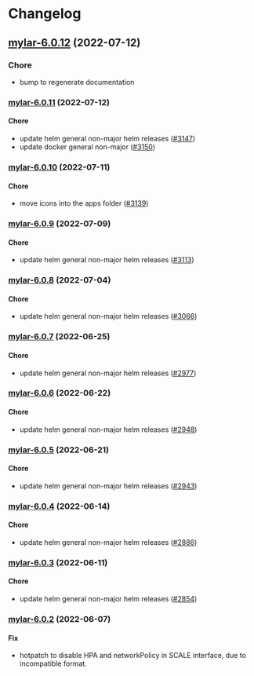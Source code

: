 # Changelog


## [mylar-6.0.12](https://github.com/truecharts/apps/compare/mylar-6.0.11...mylar-6.0.12) (2022-07-12)

### Chore

- bump to regenerate documentation



<a name="mylar-6.0.11"></a>
### [mylar-6.0.11](https://github.com/truecharts/apps/compare/mylar-6.0.10...mylar-6.0.11) (2022-07-12)

#### Chore

* update helm general non-major helm releases ([#3147](https://github.com/truecharts/apps/issues/3147))
* update docker general non-major ([#3150](https://github.com/truecharts/apps/issues/3150))



<a name="mylar-6.0.10"></a>
### [mylar-6.0.10](https://github.com/truecharts/apps/compare/mylar-6.0.9...mylar-6.0.10) (2022-07-11)

#### Chore

* move icons into the apps folder ([#3139](https://github.com/truecharts/apps/issues/3139))



<a name="mylar-6.0.9"></a>
### [mylar-6.0.9](https://github.com/truecharts/apps/compare/mylar-6.0.8...mylar-6.0.9) (2022-07-09)

#### Chore

* update helm general non-major helm releases ([#3113](https://github.com/truecharts/apps/issues/3113))



<a name="mylar-6.0.8"></a>
### [mylar-6.0.8](https://github.com/truecharts/apps/compare/mylar-6.0.7...mylar-6.0.8) (2022-07-04)

#### Chore

* update helm general non-major helm releases ([#3066](https://github.com/truecharts/apps/issues/3066))



<a name="mylar-6.0.7"></a>
### [mylar-6.0.7](https://github.com/truecharts/apps/compare/mylar-6.0.6...mylar-6.0.7) (2022-06-25)

#### Chore

* update helm general non-major helm releases ([#2977](https://github.com/truecharts/apps/issues/2977))



<a name="mylar-6.0.6"></a>
### [mylar-6.0.6](https://github.com/truecharts/apps/compare/mylar-6.0.5...mylar-6.0.6) (2022-06-22)

#### Chore

* update helm general non-major helm releases ([#2948](https://github.com/truecharts/apps/issues/2948))



<a name="mylar-6.0.5"></a>
### [mylar-6.0.5](https://github.com/truecharts/apps/compare/mylar-6.0.4...mylar-6.0.5) (2022-06-21)

#### Chore

* update helm general non-major helm releases ([#2943](https://github.com/truecharts/apps/issues/2943))



<a name="mylar-6.0.4"></a>
### [mylar-6.0.4](https://github.com/truecharts/apps/compare/mylar-6.0.3...mylar-6.0.4) (2022-06-14)

#### Chore

* update helm general non-major helm releases ([#2886](https://github.com/truecharts/apps/issues/2886))



<a name="mylar-6.0.3"></a>
### [mylar-6.0.3](https://github.com/truecharts/apps/compare/mylar-6.0.2...mylar-6.0.3) (2022-06-11)

#### Chore

* update helm general non-major helm releases ([#2854](https://github.com/truecharts/apps/issues/2854))



<a name="mylar-6.0.2"></a>
### [mylar-6.0.2](https://github.com/truecharts/apps/compare/mylar-6.0.1...mylar-6.0.2) (2022-06-07)

#### Fix

* hotpatch to disable HPA and networkPolicy in SCALE interface, due to incompatible format.
